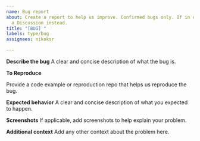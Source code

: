 ```yaml
---
name: Bug report
about: Create a report to help us improve. Confirmed bugs only. If in doubt, create
  a Discussion instead.
title: "[BUG] "
labels: type/bug
assignees: nikoksr

---
```


**Describe the bug**
A clear and concise description of what the bug is.

**To Reproduce**

Provide a code example or reproduction repo that helps us reproduce the bug.

**Expected behavior**
A clear and concise description of what you expected to happen.

**Screenshots**
If applicable, add screenshots to help explain your problem.

**Additional context**
Add any other context about the problem here.
